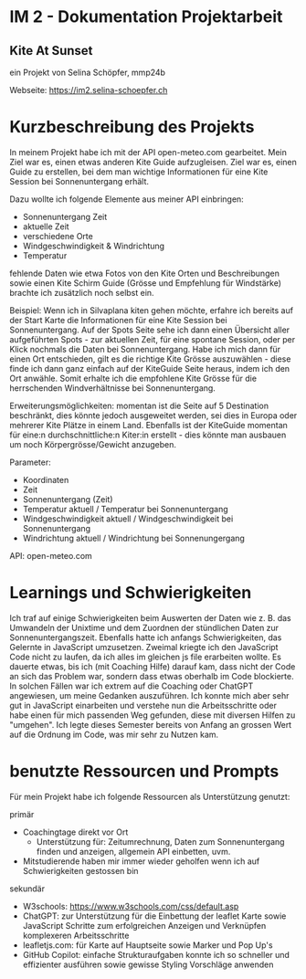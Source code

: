 # IM 2 - Dokumentation Projektarbeit

## Kite At Sunset

ein Projekt von Selina Schöpfer, mmp24b

Webseite: https://im2.selina-schoepfer.ch

# Kurzbeschreibung des Projekts

In meinem Projekt habe ich mit der API open-meteo.com gearbeitet. Mein Ziel war es, einen etwas anderen Kite Guide aufzugleisen. Ziel war es, einen Guide zu erstellen, bei dem man wichtige Informationen für eine Kite Session bei Sonnenuntergang erhält. 

Dazu wollte ich folgende Elemente aus meiner API einbringen:
- Sonnenuntergang Zeit
- aktuelle Zeit
- verschiedene Orte 
- Windgeschwindigkeit & Windrichtung
- Temperatur 

fehlende Daten wie etwa Fotos von den Kite Orten und Beschreibungen sowie einen Kite Schirm Guide (Grösse und Empfehlung für Windstärke) brachte ich zusätzlich noch selbst ein. 

Beispiel:
Wenn ich in Silvaplana kiten gehen möchte, erfahre ich bereits auf der Start Karte die Informationen für eine Kite Session bei Sonnenuntergang. Auf der Spots Seite sehe ich dann einen Übersicht aller aufgeführten Spots - zur aktuellen Zeit, für eine spontane Session, oder per Klick nochmals die Daten bei Sonnenuntergang. Habe ich mich dann für einen Ort entschieden, gilt es die richtige Kite Grösse auszuwählen - diese finde ich dann ganz einfach auf der KiteGuide Seite heraus, indem ich den Ort anwähle. Somit erhalte ich die empfohlene Kite Grösse für die herrschenden Windverhältnisse bei Sonnenuntergang. 

Erweiterungsmöglichkeiten:
momentan ist die Seite auf 5 Destination beschränkt, dies könnte jedoch ausgeweitet werden, sei dies in Europa oder mehrerer Kite Plätze in einem Land. Ebenfalls ist der KiteGuide momentan für eine:n durchschnittliche:n Kiter:in erstellt - dies könnte man ausbauen um noch Körpergrösse/Gewicht anzugeben. 

Parameter:
- Koordinaten
- Zeit
- Sonnenuntergang (Zeit)
- Temperatur aktuell / Temperatur bei Sonnenuntergang
- Windgeschwindigkeit aktuell / Windgeschwindigkeit bei Sonnenuntergang
- Windrichtung aktuell / Windrichtung bei Sonnenungergang 

API:
open-meteo.com 


# Learnings und Schwierigkeiten

Ich traf auf einige Schwierigkeiten beim Auswerten der Daten wie z. B. das Umwandeln der Unixtime und dem Zuordnen der stündlichen Daten zur Sonnenuntergangszeit. Ebenfalls hatte ich anfangs Schwierigkeiten, das Gelernte in JavaScript umzusetzen. Zweimal kriegte ich den JavaScript Code nicht zu laufen, da ich alles im gleichen js file erarbeiten wollte. Es dauerte etwas, bis ich (mit Coaching Hilfe) darauf kam, dass nicht der Code an sich das Problem war, sondern dass etwas oberhalb im Code blockierte. In solchen Fällen war ich extrem auf die Coaching oder ChatGPT angewiesen, um meine Gedanken auszuführen. Ich konnte mich aber sehr gut in JavaScript einarbeiten und verstehe nun die Arbeitsschritte oder habe einen für mich passenden Weg gefunden, diese mit diversen Hilfen zu "umgehen". Ich legte dieses Semester bereits von Anfang an grossen Wert auf die Ordnung im Code, was mir sehr zu Nutzen kam. 


# benutzte Ressourcen und Prompts

Für mein Projekt habe ich folgende Ressourcen als Unterstützung genutzt: 

primär
- Coachingtage direkt vor Ort 
    - Unterstützung für: Zeitumrechnung, Daten zum Sonnenuntergang finden und anzeigen, allgemein API einbetten, uvm. 
- Mitstudierende haben mir immer wieder geholfen wenn ich auf Schwierigkeiten gestossen bin 

sekundär
- W3schools: https://www.w3schools.com/css/default.asp
- ChatGPT: zur Unterstützung für die Einbettung der leaflet Karte sowie JavaScript Schritte zum erfolgreichen Anzeigen und Verknüpfen komplexeren Arbeitsschritte
- leafletjs.com: für Karte auf Hauptseite sowie Marker und Pop Up's
- GitHub Copilot: einfache Strukturaufgaben konnte ich so schneller und effizienter ausführen sowie gewisse Styling Vorschläge anwenden